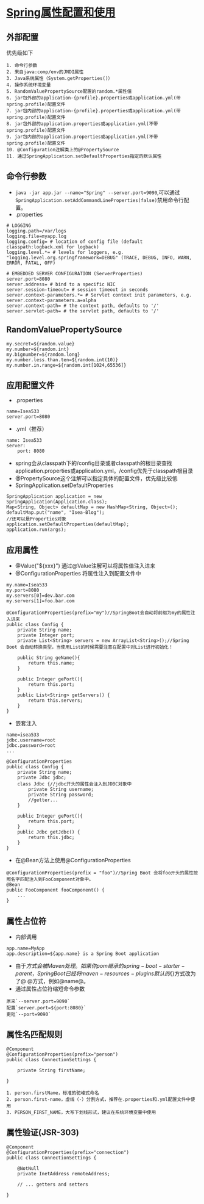 # [Spring属性配置和使用](http://blog.csdn.net/isea533/article/details/50281151)
## 外部配置
优先级如下
```
1. 命令行参数
2. 来自java:comp/env的JNDI属性
3. Java系统属性（System.getProperties()）
4. 操作系统环境变量
5. RandomValuePropertySource配置的random.*属性值
6. jar包外部的application-{profile}.properties或application.yml(带spring.profile)配置文件
7. jar包内部的application-{profile}.properties或application.yml(带spring.profile)配置文件
8. jar包外部的application.properties或application.yml(不带spring.profile)配置文件
9. jar包内部的application.properties或application.yml(不带spring.profile)配置文件
10. @Configuration注解类上的@PropertySource
11. 通过SpringApplication.setDefaultProperties指定的默认属性
```
## 命令行参数
* `java -jar app.jar --name="Spring" --server.port=9090`,可以通过`SpringApplication.setAddCommandLineProperties(false)`禁用命令行配置。
* .properties
```
# LOGGING
logging.path=/var/logs
logging.file=myapp.log
logging.config= # location of config file (default classpath:logback.xml for logback)
logging.level.*= # levels for loggers, e.g. "logging.level.org.springframework=DEBUG" (TRACE, DEBUG, INFO, WARN, ERROR, FATAL, OFF)

# EMBEDDED SERVER CONFIGURATION (ServerProperties)
server.port=8080
server.address= # bind to a specific NIC
server.session-timeout= # session timeout in seconds
server.context-parameters.*= # Servlet context init parameters, e.g. server.context-parameters.a=alpha
server.context-path= # the context path, defaults to '/'
server.servlet-path= # the servlet path, defaults to '/'
```
## RandomValuePropertySource
```
my.secret=${random.value}
my.number=${random.int}
my.bignumber=${random.long}
my.number.less.than.ten=${random.int(10)}
my.number.in.range=${random.int[1024,65536]}
```
## 应用配置文件
* .properties
```
name=Isea533
server.port=8080
```
* .yml（推荐）
```
name: Isea533
server:
    port: 8080
```
* spring会从classpath下的/config目录或者classpath的根目录查找application.properties或application.yml。/config优先于classpath根目录
* @PropertySource这个注解可以指定具体的配置文件，优先级比较低
* SpringApplication.setDefaultProperties
```
SpringApplication application = new SpringApplication(Application.class);
Map<String, Object> defaultMap = new HashMap<String, Object>();
defaultMap.put("name", "Isea-Blog");
//还可以是Properties对象
application.setDefaultProperties(defaultMap);
application.run(args);
```
## 应用属性
* @Value("${xxx}") 通过@Value注解可以将属性值注入进来
* @ConfigurationProperties 将属性注入到配置文件中
```
my.name=Isea533
my.port=8080
my.servers[0]=dev.bar.com
my.servers[1]=foo.bar.com
```
```
@ConfigurationProperties(prefix="my")//SpringBoot会自动将前缀为my的属性注入进来
public class Config {
    private String name;
    private Integer port;
    private List<String> servers = new ArrayList<String>();//Spring Boot 会自动转换类型，当使用List的时候需要注意在配置中对List进行初始化！

    public String geName(){
        return this.name;
    }

    public Integer gePort(){
        return this.port;
    }
    public List<String> getServers() {
        return this.servers;
    }
}
```
* 嵌套注入
```
name=isea533
jdbc.username=root
jdbc.password=root
...
```
```
@ConfigurationProperties
public class Config {
    private String name;
    private Jdbc jdbc;
    class Jdbc {//jdbc开头的属性会注入到JDBC对象中
        private String username;
        private String password;
        //getter...
    }

    public Integer gePort(){
        return this.port;
    }
    public Jdbc getJdbc() {
        return this.jdbc;
    }
}
```
* 在@Bean方法上使用@ConfigurationProperties
```
@ConfigurationProperties(prefix = "foo")//Spring Boot 会将foo开头的属性按照名字匹配注入到FooComponent对象中。
@Bean
public FooComponent fooComponent() {
    ...
}
```
## 属性占位符
* 内部调用
```
app.name=MyApp
app.description=${app.name} is a Spring Boot application
```
* 由于${}方式会被Maven处理。如果你pom继承的spring-boot-starter-parent，Spring Boot 已经将maven-resources-plugins默认的${}方式改为了@ @方式，例如@name@。
* 通过属性占位符缩短命令参数
```
原来`--server.port=9090`
配置`server.port=${port:8080}`
更短`--port=9090`
```
## 属性名匹配规则
```
@Component
@ConfigurationProperties(prefix="person")
public class ConnectionSettings {

    private String firstName;

}
```
```
1. person.firstName，标准的驼峰式命名
2. person.first-name，虚线（-）分割方式，推荐在.properties和.yml配置文件中使用
3. PERSON_FIRST_NAME，大写下划线形式，建议在系统环境变量中使用
```
## 属性验证(JSR-303)
```
@Component
@ConfigurationProperties(prefix="connection")
public class ConnectionSettings {

    @NotNull
    private InetAddress remoteAddress;

    // ... getters and setters

}
```